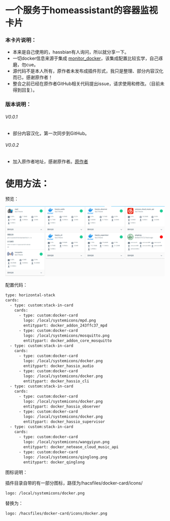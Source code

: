 # 一个服务于homeassistant的容器监视卡片

### 本卡片说明：

* 本来是自己使用的，hassbian有人询问，所以就分享一下。
* 一切docker信息来源于集成 [monitor_docker](https://github.com/ualex73/monitor_docker)，该集成配置比较玄学，自己琢磨，勿cue。
* 源代码不是本人所有，原作者未发布成插件形式，我只是整理、部分内容汉化而已，感谢原作者！
* 整合之前已经在原作者GitHub相关代码提出issue，请求使用和修改。（目前未得到回复）。

### 版本说明：

###### V0.0.1

* 部分内容汉化，第一次同步到GitHub。

###### V0.0.2

* 加入原作者地址，感谢原作者。[原作者](https://github.com/bacco007)

# 使用方法：

预览：

<img src="https://raw.githubusercontent.com/Tao173/docker-card/main/docker.png" >

配置代码：

```
type: horizontal-stack
cards:
  - type: custom:stack-in-card
    cards:
      - type: custom:docker-card
        logo: /local/systemicons/mpd.png
        entitypart: docker_addon_243ffc37_mpd
      - type: custom:docker-card
        logo: /local/systemicons/mosquitto.png
        entitypart: docker_addon_core_mosquitto
  - type: custom:stack-in-card
    cards:
      - type: custom:docker-card
        logo: /local/systemicons/docker.png
        entitypart: docker_hassio_audio
      - type: custom:docker-card
        logo: /local/systemicons/docker.png
        entitypart: docker_hassio_cli
  - type: custom:stack-in-card
    cards:
      - type: custom:docker-card
        logo: /local/systemicons/docker.png
        entitypart: docker_hassio_observer
      - type: custom:docker-card
        logo: /local/systemicons/docker.png
        entitypart: docker_hassio_supervisor
  - type: custom:stack-in-card
    cards:
      - type: custom:docker-card
        logo: /local/systemicons/wangyiyun.png
        entitypart: docker_netease_cloud_music_api
      - type: custom:docker-card
        logo: /local/systemicons/qinglong.png
        entitypart: docker_qinglong

```

图标说明：

插件目录自带的有一部分图标，路径为/hacsfiles/docker-card/icons/

```
logo: /local/systemicons/docker.png
```

替换为：

```
logo: /hacsfiles/docker-card/icons/docker.png
```
